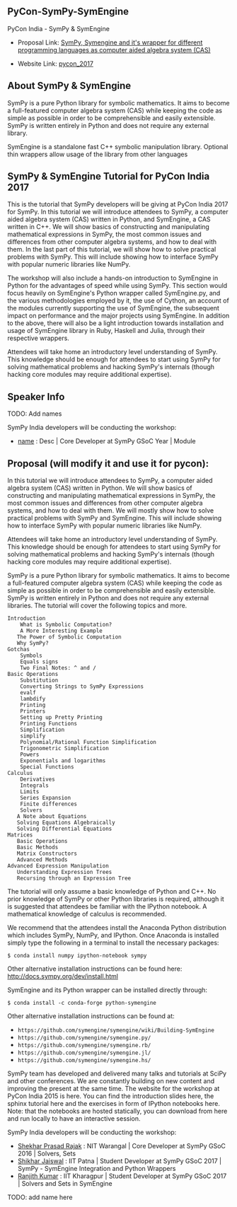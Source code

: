 ## PyCon-SymPy-SymEngine

PyCon India -  SymPy & SymEngine

* Proposal Link: [SymPy, Symengine and it's wrapper for different programming languages as computer aided algebra system (CAS)](https://in.pycon.org/cfp/2017/proposals/sympy-symengine-and-its-wrapper-for-different-programming-languages-as-computer-aided-algebra-system-cas~eXnob/)

* Website Link: [pycon_2017](https://shekharrajak.github.io/PyCon-SymPy-SymEngine/)

## About SymPy & SymEngine

SymPy is a pure Python library for symbolic mathematics. It aims to become a full-featured computer algebra system (CAS) while keeping the code as simple as possible in order to be comprehensible and easily extensible. SymPy is written entirely in Python and does not require any external library.

SymEngine is a standalone fast C++ symbolic manipulation library. Optional thin wrappers allow usage of the library from other languages

## SymPy & SymEngine Tutorial for PyCon India 2017

This is the tutorial that SymPy developers will be giving at PyCon India 2017 for SymPy.
In this tutorial we will introduce attendees to SymPy, a computer aided algebra system (CAS) written in Python, and SymEngine, a CAS written in C++. We will show basics of constructing and manipulating mathematical expressions in SymPy, the most common issues and differences from other computer algebra systems, and how to deal with them. In the last part of this tutorial, we will show how to solve practical problems with SymPy. This will include showing how to interface SymPy with popular numeric libraries like NumPy.

The workshop will also include a hands-on introduction to SymEngine in Python for the advantages of speed while using SymPy. This section would focus heavily on SymEngine's Python wrapper called SymEngine.py, and the various methodologies employed by it, the use of Cython, an account of the modules currently supporting the use of SymEngine, the subsequent impact on performance and the major projects using SymEngine. In addition to the above, there will also be a light introduction towards installation and usage of SymEngine library in Ruby, Haskell and Julia, through their respective wrappers.

Attendees will take home an introductory level understanding of SymPy. This knowledge should be enough for attendees to start using SymPy for solving mathematical problems and hacking SymPy's internals (though hacking core modules may require additional expertise).


## Speaker Info

TODO: Add names

SymPy India developers will be conducting the workshop:

* [name](https://github.com/name) : Desc | Core Developer at SymPy GSoC Year | Module


## Proposal (will modify it and use it for pycon): 

In this tutorial we will introduce attendees to SymPy, a computer aided algebra system (CAS) written in Python. We will show basics of constructing and manipulating mathematical expressions in SymPy, the most common issues and differences from other computer algebra systems, and how to deal with them. We will mostly show how to solve practical problems with SymPy and SymEngine. This will include showing how to interface SymPy with popular numeric libraries like NumPy.

Attendees will take home an introductory level understanding of SymPy. This knowledge should be enough for attendees to start using SymPy for solving mathematical problems and hacking SymPy's internals (though hacking core modules may require additional expertise).

SymPy is a pure Python library for symbolic mathematics. It aims to become a full-featured computer algebra system (CAS) while keeping the code as simple as possible in order to be comprehensible and easily extensible. SymPy is written entirely in Python and does not require any external libraries. The tutorial will cover the following topics and more.


    Introduction
        What is Symbolic Computation?
        A More Interesting Example
       The Power of Symbolic Computation
       Why SymPy?
    Gotchas
        Symbols
        Equals signs
        Two Final Notes: ^ and /
    Basic Operations
        Substitution
        Converting Strings to SymPy Expressions
        evalf
        lambdify
        Printing
        Printers
        Setting up Pretty Printing
        Printing Functions
        Simplification
        simplify
        Polynomial/Rational Function Simplification
        Trigonometric Simplification
        Powers
        Exponentials and logarithms
        Special Functions
    Calculus
        Derivatives
        Integrals
        Limits
        Series Expansion
        Finite differences
        Solvers
       A Note about Equations
       Solving Equations Algebraically
       Solving Differential Equations
    Matrices
       Basic Operations
       Basic Methods
       Matrix Constructors
       Advanced Methods
    Advanced Expression Manipulation
       Understanding Expression Trees
       Recursing through an Expression Tree


The tutorial will only assume a basic knowledge of Python and C++. No prior knowledge of SymPy or other Python libraries is required, although it is suggested that attendees be familiar with the IPython notebook. A mathematical knowledge of calculus is recommended.

We recommend that the attendees install the Anaconda Python distribution which includes SymPy, NumPy, and IPython. Once Anaconda is installed simply type the following in a terminal to install the necessary packages:

`$ conda install numpy ipython-notebook sympy`

Other alternative installation instructions can be found here: http://docs.sympy.org/dev/install.html

SymEngine and its Python wrapper can be installed directly through:

`$ conda install -c conda-forge python-symengine`

Other alternative installation instructions can be found at:

- `https://github.com/symengine/symengine/wiki/Building-SymEngine`
- `https://github.com/symengine/symengine.py/`
- `https://github.com/symengine/symengine.rb/`
- `https://github.com/symengine/symengine.jl/`
- `https://github.com/symengine/symengine.hs/`

SymPy team has developed and delivered many talks and tutorials at SciPy and other conferences. 
We are constantly building on new content and improving the present at the same time. 
The website for the workshop at PyCon India 2015 is here. 
You can find the introduction slides here, the sphinx tutorial here and the exercises in form of IPython notebooks here. 
Note: that the notebooks are hosted statically, you can download from here and run locally to have an interactive session.

SymPy India developers will be conducting the workshop: 

* [Shekhar Prasad Rajak](https://github.com/Shekharrajak) : NIT Warangal | Core Developer at SymPy GSoC 2016 | Solvers, Sets <br>
* [Shikhar Jaiswal](https://github.com/ShikharJ) : IIT Patna | Student Developer at SymPy GSoC 2017 | SymPy - SymEngine Integration and Python Wrappers <br>
* [Ranjith Kumar](https://github.com/ranjithkumar007) : IIT Kharagpur | Student Developer at SymPy GSoC 2017 | Solvers and Sets in SymEngine <br>

TODO: add name here
